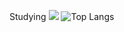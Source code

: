 Studying
<img src="https://img.shields.io/badge/python-%233776AB.svg?&style=for-the-badge&logo=python&logoColor=white" />
![Top Langs](https://github-readme-stats.vercel.app/api/top-langs/?username=Uchan99&layout=compact)

<!--
**Uchan99/Uchan99** is a ✨ _special_ ✨ repository because its `README.md` (this file) appears on your GitHub profile.

Here are some ideas to get you started:

- 🔭 I’m currently working on ...
- 🌱 I’m currently learning ...
- 👯 I’m looking to collaborate on ...
- 🤔 I’m looking for help with ...
- 💬 Ask me about ...
- 📫 How to reach me: ...
- 😄 Pronouns: ...
- ⚡ Fun fact: ...
-->
